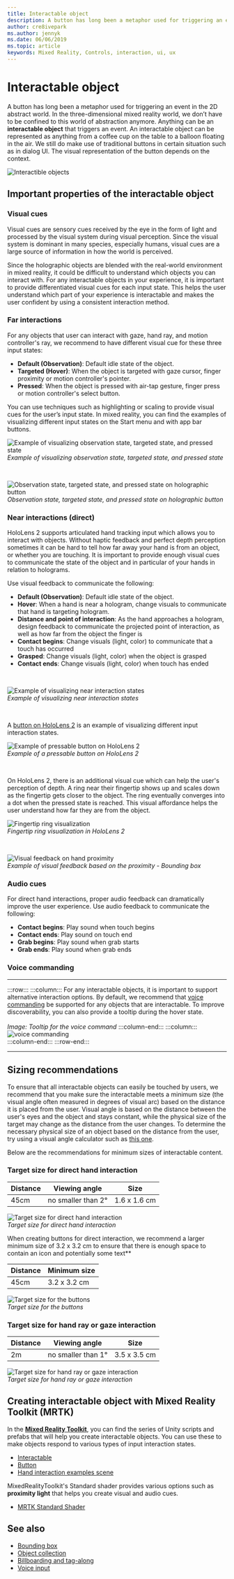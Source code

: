 ```yaml
---
title: Interactable object
description: A button has long been a metaphor used for triggering an event in the 2D abstract world. In the three-dimensional mixed reality world, we don’t have to be confined to this world of abstraction anymore.
author: cre8ivepark
ms.author: jennyk
ms.date: 06/06/2019
ms.topic: article
keywords: Mixed Reality, Controls, interaction, ui, ux
---
```




# Interactable object

A button has long been a metaphor used for triggering an event in the 2D abstract world. In the three-dimensional mixed reality world, we don’t have to be confined to this world of abstraction anymore. Anything can be an **interactable object** that triggers an event. An interactable object can be represented as anything from a coffee cup on the table to a balloon floating in the air. We still do make use of traditional buttons in certain situation such as in dialog UI. The visual representation of the button depends on the context.

![Interactible objects](images/InteractableExamples.png)


## Important properties of the interactable object

### Visual cues

Visual cues are sensory cues received by the eye in the form of light and processed by the visual system during visual perception. Since the visual system is dominant in many species, especially humans, visual cues are a large source of information in how the world is perceived.

Since the holographic objects are blended with the real-world environment in mixed reality, it could be difficult to understand which objects you can interact with. For any interactable objects in your experience, it is important to provide differentiated visual cues for each input state. This helps the user understand which part of your experience is interactable and makes the user confident by using a consistent interaction method.

### Far interactions

For any objects that user can interact with gaze, hand ray, and motion controller's ray, we recommend to have different visual cue for these three input states:
* **Default (Observation)**: Default idle state of the object.
* **Targeted (Hover)**: When the object is targeted with gaze cursor, finger proximity or motion controller's pointer.
* **Pressed**: When the object is pressed with air-tap gesture, finger press or motion controller's select button.

You can use techniques such as highlighting or scaling to provide visual cues for the user’s input state. In mixed reality, you can find the examples of visualizing different input states on the Start menu and with app bar buttons. 

![Example of visualizing observation state, targeted state, and pressed state](images/640px-interactibleobject-states.png)<br>
*Example of visualizing observation state, targeted state, and pressed state*

<br>

![Observation state, targeted state, and pressed state on holographic button](images/MRTK_InteractableState.png)<br>
*Observation state, targeted state, and pressed state on holographic button*

### Near interactions (direct) 

HoloLens 2 supports articulated hand tracking input which allows you to interact with objects. Without haptic feedback and perfect depth perception sometimes it can be hard to tell how far away your hand is from an object, or whether you are touching. It is important to provide enough visual cues to communicate the state of the object and in particular of your hands in relation to holograms.

Use visual feedback to communicate the following:
* **Default (Observation)**: Default idle state of the object.
* **Hover**: When a hand is near a hologram, change visuals to communicate that hand is targeting hologram. 
* **Distance and point of interaction**: As the hand approaches a hologram, design feedback to communicate the projected point of interaction, as well as how far from the object the finger is
* **Contact begins**: Change visuals (light, color) to communicate that a touch has occurred
* **Grasped**: Change visuals (light, color) when the object is grasped
* **Contact ends**: Change visuals (light, color) when touch has ended

<br>

![Example of visualizing near interaction states](images/640px-interactibleobject-states-near.jpg)<br>
*Example of visualizing near interaction states*

<br>

A [button on HoloLens 2](https://microsoft.github.io/MixedRealityToolkit-Unity/Documentation/README_Button.html) is an example of visualizing different input interaction states.

![Example of pressable button on HoloLens 2](images/640px-interactibleobject-pressablebutton-650px2.jpg)<br>
*Example of a pressable button on HoloLens 2*

<br>

On HoloLens 2, there is an additional visual cue which can help the user's perception of depth. A ring near their fingertip shows up and scales down as the fingertip gets closer to the object. The ring eventually converges into a dot when the pressed state is reached. This visual affordance helps the user understand how far they are from the object.

![Fingertip ring visualization](images/640px-interactibleobject-pressablebutton-650px3.jpg)<br>
*Fingertip ring visualization in HoloLens 2*

<br>

![Visual feedback on hand proximity](images/HoloLens2_Proximity.gif)<br>
*Example of visual feedback based on the proximity - Bounding box*


### Audio cues

For direct hand interactions, proper audio feedback can dramatically improve the user experience. Use audio feedback to communicate the following:
* **Contact begins**: Play sound when touch begins
* **Contact ends**: Play sound on touch end
* **Grab begins**: Play sound when grab starts
* **Grab ends**: Play sound when grab ends


### Voice commanding

---

:::row:::
    :::column:::
        For any interactable objects, it is important to support alternative interaction options. By default, we recommend that [voice commanding](voice-design.md) be supported for any objects that are interactable. To improve discoverability, you can also provide a tooltip during the hover state.<br>
        <br>
        *Image: Tooltip for the voice command*
    :::column-end:::
        :::column:::
       ![voice commanding](images/640px-interactibleobject-voicecommand.jpg)<br>
    :::column-end:::
:::row-end:::

---


## Sizing recommendations 

To ensure that all interactable objects can easily be touched by users, we recommend that you make sure the interactable meets a minimum size (the visual angle often measured in degrees of visual arc) based on the distance it is placed from the user. Visual angle is based on the distance between the user's eyes and the object and stays constant, while the physical size of the target may change as the distance from the user changes. To determine the necessary physical size of an object based on the distance from the user, try using a visual angle calculator such as [this one](http://elvers.us/perception/visualAngle/).

Below are the recommendations for minimum sizes of interactable content.


### Target size for direct hand interaction
| Distance | Viewing angle | Size |
|---------|---------|---------|
| 45cm  | no smaller than 2° | 1.6 x 1.6 cm |

![Target size for direct hand interaction](images/TargetSizingNear.jpg)<br>
*Target size for direct hand interaction*

When creating buttons for direct interaction, we recommend a larger minimum size of 3.2 x 3.2 cm to ensure that there is enough space to contain an icon and potentially some text**

| Distance | Minimum size |
|---------|---------|
| 45cm  | 3.2 x 3.2 cm |

![Target size for the buttons](images/TargetSizingButtons.png)<br>
*Target size for the buttons*


### Target size for hand ray or gaze interaction
| Distance | Viewing angle | Size |
|---------|---------|---------|
| 2m  | no smaller than 1° | 3.5 x 3.5 cm |

![Target size for hand ray or gaze interaction](images/TargetSizingFar.jpg)<br>
*Target size for hand ray or gaze interaction*


## Creating interactable object with Mixed Reality Toolkit (MRTK)

In the **[Mixed Reality Toolkit](https://github.com/Microsoft/MixedRealityToolkit-Unity)**, you can find the series of Unity scripts and prefabs that will help you create interactable objects. You can use these to make objects respond to various types of input interaction states.

* [Interactable](https://microsoft.github.io/MixedRealityToolkit-Unity/Documentation/README_Interactable.html)
* [Button](https://microsoft.github.io/MixedRealityToolkit-Unity/Documentation/README_Button.html)
* [Hand interaction examples scene](https://github.com/microsoft/MixedRealityToolkit-Unity/blob/mrtk_release/Documentation/README_HandInteractionExamples.md)

MixedRealityToolkit's Standard shader provides various options such as **proximity light** that helps you create visual and audio cues.
* [MRTK Standard Shader](https://github.com/microsoft/MixedRealityToolkit-Unity/blob/mrtk_development/Documentation/README_MRTKStandardShader.md)


## See also

* [Bounding box](app-bar-and-bounding-box.md)
* [Object collection](object-collection.md)
* [Billboarding and tag-along](billboarding-and-tag-along.md)
* [Voice input](voice-input.md)
